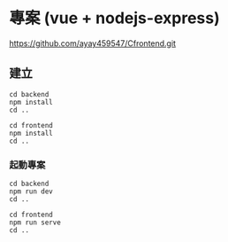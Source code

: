 # 專案 (vue + nodejs-express)
https://github.com/ayay459547/Cfrontend.git

## 建立
```
cd backend
npm install
cd ..

cd frontend
npm install
cd ..
```

### 起動專案
```
cd backend
npm run dev
cd ..

cd frontend
npm run serve
cd ..
```